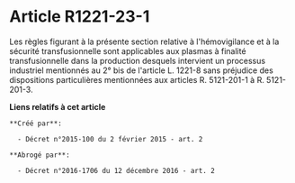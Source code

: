 # Article R1221-23-1

Les règles figurant à la présente section relative à l'hémovigilance et à la sécurité transfusionnelle sont applicables aux
plasmas à finalité transfusionnelle dans la production desquels intervient un processus industriel mentionnés au 2° bis de
l'article L. 1221-8 sans préjudice des dispositions particulières mentionnées aux articles R. 5121-201-1 à R. 5121-201-3.

**Liens relatifs à cet article**

	**Créé par**:

	  - Décret n°2015-100 du 2 février 2015 - art. 2

	**Abrogé par**:

	  - Décret n°2016-1706 du 12 décembre 2016 - art. 2
